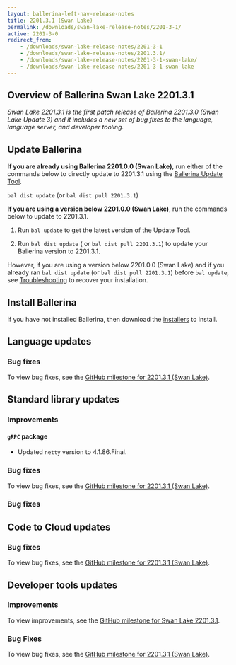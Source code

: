```yaml
---
layout: ballerina-left-nav-release-notes
title: 2201.3.1 (Swan Lake) 
permalink: /downloads/swan-lake-release-notes/2201-3-1/
active: 2201-3-0
redirect_from: 
    - /downloads/swan-lake-release-notes/2201-3-1
    - /downloads/swan-lake-release-notes/2201.3.1/
    - /downloads/swan-lake-release-notes/2201-3-1-swan-lake/
    - /downloads/swan-lake-release-notes/2201-3-1-swan-lake
---
```


## Overview of Ballerina Swan Lake 2201.3.1

<em>Swan Lake 2201.3.1 is the first patch release of Ballerina 2201.3.0 (Swan Lake Update 3) and it includes a new set of bug fixes to the language, language server, and developer tooling.</em>

## Update Ballerina

**If you are already using Ballerina 2201.0.0 (Swan Lake)**, run either of the commands below to directly update to 2201.3.1 using the [Ballerina Update Tool](/learn/cli-documentation/update-tool/).

`bal dist update` (or `bal dist pull 2201.3.1`)

**If you are using a version below 2201.0.0 (Swan Lake)**, run the commands below to update to 2201.3.1.

1. Run `bal update` to get the latest version of the Update Tool.

2. Run `bal dist update` ( or `bal dist pull 2201.3.1`) to update your Ballerina version to 2201.3.1.

However, if you are using a version below 2201.0.0 (Swan Lake) and if you already ran `bal dist update` (or `bal dist pull 2201.3.1`) before `bal update`, see [Troubleshooting](/downloads/swan-lake-release-notes/swan-lake-2201.0.0#troubleshooting) to recover your installation.

## Install Ballerina

If you have not installed Ballerina, then download the [installers](/downloads/#swanlake) to install.

## Language updates

### Bug fixes

To view bug fixes, see the [GitHub milestone for 2201.3.1 (Swan Lake)](https://github.com/ballerina-platform/ballerina-lang/issues?q=is%3Aissue+milestone%3A2201.3.1+label%3AType%2FBug+is%3Aclosed).

## Standard library updates

### Improvements

#### `gRPC` package
- Updated `netty` version to 4.1.86.Final.

### Bug fixes

To view bug fixes, see the [GitHub milestone for 2201.3.1 (Swan Lake)](https://github.com/ballerina-platform/ballerina-standard-library/issues?q=is%3Aissue+milestone%3A2201.3.1+label%3AType%2FBug+is%3Aclosed).

### Bug fixes

## Code to Cloud updates

### Bug fixes

To view bug fixes, see the [GitHub milestone for 2201.3.1 (Swan Lake)](https://github.com/ballerina-platform/module-ballerina-c2c/issues?q=is%3Aissue+milestone%3A2201.3.1+label%3AType%2FBug+is%3Aclosed).

## Developer tools updates

### Improvements

To view improvements, see the [GitHub milestone for Swan Lake 2201.3.1](https://github.com/ballerina-platform/ballerina-lang/issues?q=label%3AArea%2FProjectDesignTool+milestone%3A2201.3.1+is%3Aclosed).

### Bug Fixes

To view bug fixes, see the [GitHub milestone for 2201.3.1 (Swan Lake)](https://github.com/ballerina-platform/ballerina-lang/issues?q=label%3AArea%2FJSONToRecordConverter+milestone%3A2201.3.1+is%3Aclosed).

